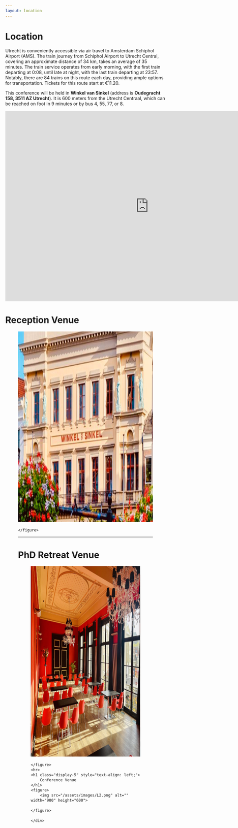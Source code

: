 ```yaml
---
layout: location
---
```



<div class="col-lg8 mx-auto">
    <h1 class="display-4" style="text-align: left;">
        Location
    </h1>
    <p>Utrecht is conveniently accessible via air travel to Amsterdam Schiphol Airport (AMS). The train journey from Schiphol Airport to Utrecht Central, covering an approximate distance of 34 km, takes an average of 35 minutes. The train service operates from early morning, with the first train departing at 0:08, until late at night, with the last train departing at 23:57. Notably, there are 84 trains on this route each day, providing ample options for transportation. Tickets for this route start at €11.20.</p>
    <p>This conference will be held in <b>Winkel van Sinkel</b> (address is <b>Oudegracht 158, 3511 AZ Utrecht</b>). It is 600 meters from the Utrecht Centraal, which can be reached on foot in 9 minutes or by bus 4, 55, 77, or 8. </p>
    <p><iframe src="https://www.google.com/maps/embed?pb=!1m18!1m12!1m3!1d2451.3280186134557!2d5.116136810888498!3d52.091961571835064!2m3!1f0!2f0!3f0!3m2!1i1024!2i768!4f13.1!3m3!1m2!1s0x47c66f44c37ed4b5%3A0xe4b72f028f606747!2sWinkel%20van%20Sinkel!5e0!3m2!1sen!2ssg!4v1719294929346!5m2!1sen!2ssg" width="900" height="600" style="border:0;" allowfullscreen="" loading="lazy" referrerpolicy="no-referrer-when-downgrade"></iframe>
    </p>

<div>
    <h1 class="display-5" style="text-align: left;">
        Reception Venue
    </h1>
    <figure>
        <img src="/assets/images/L0.png" alt="" width="900" height="600">
        
    </figure>  
<hr>
    <h1 class="display-5" style="text-align: left;">
        PhD Retreat Venue 
    </h1>
    <figure>
        <img src="/assets/images/L1.png" alt="" width="900" height="600">
       
    </figure>
    <hr>
    <h1 class="display-5" style="text-align: left;">
        Conference Venue
    </h1>
    <figure>
        <img src="/assets/images/L2.png" alt="" width="900" height="600">
        
    </figure>
            
    </div>


    
<!--     <br>   
     <p><b>Utrecht Science Park</b> (address is Heidelberglaan 11, 3584 CS Utrecht) is Utrecht University’s largest campus and is located in the east of the city. Utrecht Science Park houses the greater part of the university. Utrecht University maintains close ties with the city and province of Utrecht. Utrecht University, the University Medical Center Utrecht, and dozens of innovative businesses and research institutes have pooled their resources at the Utrecht Science Park. This has turned the Utrecht Science Park (USP) into the beating heart of Utrecht’s knowledge-based economy. The nearest bus stop is <b>Botanical Gardens</b>. Get off at Utrecht Central Station. From there, take the bus to the Botanical Gardens stop or tram 20, 21, and 22.</p>
     <p><b>Utrecht University Hall</b> (address is Domplein 29, 3512 JE Utrecht) is the ceremonial and representative heart of Utrecht University. It is home to graduations, promotions, and orations and it is a house for debate, lecture, and conference. Every year, University Hall attracts between one hundred and two hundred thousand visitors. The main entrance is on the south side of the Domplein overlooking the statue of Jan van Nassau. Get off at Utrecht Central Station, and from there take a bus to the <b>Janskerkhof bus stop</b> or the <b>Domplein bus stop</b>.</p>
-->      
</div>
